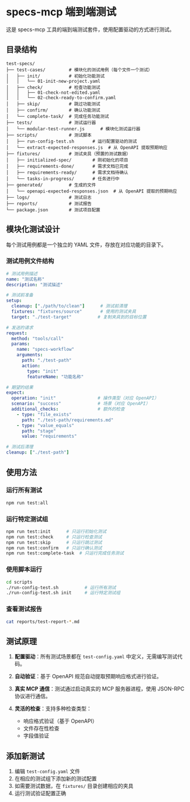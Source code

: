 # specs-mcp 端到端测试

这是 specs-mcp 工具的端到端测试套件，使用配置驱动的方式进行测试。

## 目录结构

```
test-specs/
├── test-cases/         # 模块化的测试用例（每个文件一个测试）
│   ├── init/           # 初始化功能测试
│   │   └── 01-init-new-project.yaml
│   ├── check/          # 检查功能测试
│   │   ├── 01-check-not-edited.yaml
│   │   └── 02-check-ready-to-confirm.yaml
│   ├── skip/           # 跳过功能测试
│   ├── confirm/        # 确认功能测试
│   └── complete-task/  # 完成任务功能测试
├── tests/              # 测试运行器
│   └── modular-test-runner.js      # 模块化测试运行器
├── scripts/            # 测试脚本
│   ├── run-config-test.sh       # 运行配置驱动的测试
│   └── extract-expected-responses.js  # 从 OpenAPI 提取预期响应
├── fixtures/           # 测试夹具（预置的测试数据）
│   ├── initialized-spec/        # 刚初始化的项目
│   ├── requirements-done/       # 需求文档已完成
│   ├── requirements-ready/      # 需求文档待确认
│   └── tasks-in-progress/       # 任务进行中
├── generated/          # 生成的文件
│   └── openapi-expected-responses.json  # 从 OpenAPI 提取的预期响应
├── logs/               # 测试日志
├── reports/            # 测试报告
└── package.json        # 测试项目配置
```

## 模块化测试设计

每个测试用例都是一个独立的 YAML 文件，存放在对应功能的目录下。

### 测试用例文件结构

```yaml
# 测试用例描述
name: "测试名称"
description: "测试描述"

# 测试前准备
setup:
  cleanup: ["./path/to/clean"]      # 测试前清理
  fixtures: "fixtures/source"       # 使用的测试夹具
  target: "./test-target"          # 复制夹具到的目标位置

# 发送的请求
request:
  method: "tools/call"
  params:
    name: "specs-workflow"
    arguments:
      path: "./test-path"
      action:
        type: "init"
        featureName: "功能名称"

# 期望的结果
expect:
  operation: "init"                # 操作类型（对应 OpenAPI）
  scenario: "success"              # 场景（对应 OpenAPI）
  additional_checks:               # 额外的检查
    - type: "file_exists"
      path: "./test-path/requirements.md"
    - type: "value_equals"
      path: "stage"
      value: "requirements"

# 测试后清理
cleanup: ["./test-path"]
```

## 使用方法

### 运行所有测试

```bash
npm run test:all
```

### 运行特定测试组

```bash
npm run test:init      # 只运行初始化测试
npm run test:check     # 只运行检查测试
npm run test:skip      # 只运行跳过测试
npm run test:confirm   # 只运行确认测试
npm run test:complete-task  # 只运行完成任务测试
```

### 使用脚本运行

```bash
cd scripts
./run-config-test.sh          # 运行所有测试
./run-config-test.sh init     # 运行特定测试组
```

### 查看测试报告

```bash
cat reports/test-report-*.md
```

## 测试原理

1. **配置驱动**：所有测试场景都在 `test-config.yaml` 中定义，无需编写测试代码。

2. **自动验证**：基于 OpenAPI 规范自动提取预期响应格式进行验证。

3. **真实 MCP 通信**：测试通过启动真实的 MCP 服务器进程，使用 JSON-RPC 协议进行通信。

4. **灵活的检查**：支持多种检查类型：
   - 响应格式验证（基于 OpenAPI）
   - 文件存在性检查
   - 字段值验证

## 添加新测试

1. 编辑 `test-config.yaml` 文件
2. 在相应的测试组下添加新的测试配置
3. 如需要测试数据，在 `fixtures/` 目录创建相应的夹具
4. 运行测试验证配置正确